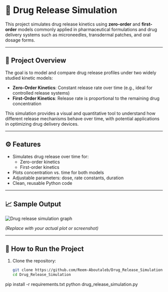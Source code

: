 # 💊 Drug Release Simulation

This project simulates drug release kinetics using **zero-order** and **first-order** models commonly applied in pharmaceutical formulations and drug delivery systems such as microneedles, transdermal patches, and oral dosage forms.

---

## 📌 Project Overview

The goal is to model and compare drug release profiles under two widely studied kinetic models:

- **Zero-Order Kinetics**: Constant release rate over time (e.g., ideal for controlled release systems)
- **First-Order Kinetics**: Release rate is proportional to the remaining drug concentration

This simulation provides a visual and quantitative tool to understand how different release mechanisms behave over time, with potential applications in optimizing drug delivery devices.

---

## ⚙️ Features

- Simulates drug release over time for:
  - Zero-order kinetics
  - First-order kinetics
- Plots concentration vs. time for both models
- Adjustable parameters: dose, rate constants, duration
- Clean, reusable Python code

---

## 📈 Sample Output

![Drug release simulation graph](https://user-images.githubusercontent.com/your-github-id/sample-graph.png)

*(Replace with your actual plot or screenshot)*

---

## 🧪 How to Run the Project

1. Clone the repository:
   ```bash
   git clone https://github.com/Reem-Aboutaleb/Drug_Release_Simulation.git
   cd Drug_Release_Simulation
pip install -r requirements.txt
python drug_release_simulation.py






